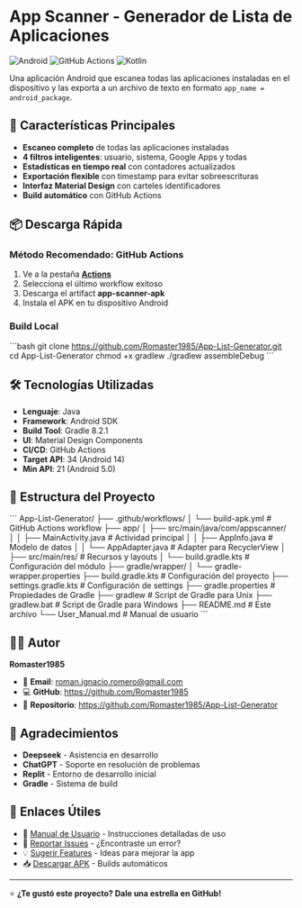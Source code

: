 # App Scanner - Generador de Lista de Aplicaciones

![Android](https://img.shields.io/badge/Android-21%2B-brightgreen?logo=android)
![GitHub Actions](https://img.shields.io/badge/GitHub_Actions-Build_APK-blue?logo=githubactions)
![Kotlin](https://img.shields.io/badge/Kotlin-Gradle_8.2.1-purple?logo=kotlin)

Una aplicación Android que escanea todas las aplicaciones instaladas en el dispositivo y las exporta a un archivo de texto en formato `app_name = android_package`.

## 🚀 Características Principales

- **Escaneo completo** de todas las aplicaciones instaladas
- **4 filtros inteligentes**: usuario, sistema, Google Apps y todas
- **Estadísticas en tiempo real** con contadores actualizados
- **Exportación flexible** con timestamp para evitar sobreescrituras
- **Interfaz Material Design** con carteles identificadores
- **Build automático** con GitHub Actions

## 📦 Descarga Rápida

### Método Recomendado: GitHub Actions
1. Ve a la pestaña [**Actions**](https://github.com/Romaster1985/App-List-Generator/actions)
2. Selecciona el último workflow exitoso
3. Descarga el artifact **app-scanner-apk**
4. Instala el APK en tu dispositivo Android

### Build Local
\`\`\`bash
git clone https://github.com/Romaster1985/App-List-Generator.git
cd App-List-Generator
chmod +x gradlew
./gradlew assembleDebug
\`\`\`

## 🛠️ Tecnologías Utilizadas

- **Lenguaje**: Java
- **Framework**: Android SDK
- **Build Tool**: Gradle 8.2.1
- **UI**: Material Design Components
- **CI/CD**: GitHub Actions
- **Target API**: 34 (Android 14)
- **Min API**: 21 (Android 5.0)

## 📁 Estructura del Proyecto

\`\`\`
App-List-Generator/
├── .github/workflows/
│   └── build-apk.yml          # GitHub Actions workflow
├── app/
│   ├── src/main/java/com/appscanner/
│   │   ├── MainActivity.java  # Actividad principal
│   │   ├── AppInfo.java       # Modelo de datos
│   │   └── AppAdapter.java    # Adapter para RecyclerView
│   ├── src/main/res/          # Recursos y layouts
│   └── build.gradle.kts       # Configuración del módulo
├── gradle/wrapper/
│   └── gradle-wrapper.properties
├── build.gradle.kts           # Configuración del proyecto
├── settings.gradle.kts        # Configuración de settings
├── gradle.properties          # Propiedades de Gradle
├── gradlew                    # Script de Gradle para Unix
├── gradlew.bat                # Script de Gradle para Windows
├── README.md                  # Este archivo
└── User_Manual.md             # Manual de usuario
\`\`\`

## 👨‍💻 Autor

**Romaster1985**

- 📧 **Email**: roman.ignacio.romero@gmail.com
- 💻 **GitHub**: https://github.com/Romaster1985
- 🔗 **Repositorio**: https://github.com/Romaster1985/App-List-Generator

## 🙏 Agradecimientos

- **Deepseek** - Asistencia en desarrollo
- **ChatGPT** - Soporte en resolución de problemas
- **Replit** - Entorno de desarrollo inicial
- **Gradle** - Sistema de build

## 🔗 Enlaces Útiles

- 📖 [Manual de Usuario](User_Manual.md) - Instrucciones detalladas de uso
- 🐛 [Reportar Issues](https://github.com/Romaster1985/App-List-Generator/issues) - ¿Encontraste un error?
- 💡 [Sugerir Features](https://github.com/Romaster1985/App-List-Generator/issues) - Ideas para mejorar la app
- 📥 [Descargar APK](https://github.com/Romaster1985/App-List-Generator/actions) - Builds automáticos

---

⭐ **¿Te gustó este proyecto? Dale una estrella en GitHub!**
